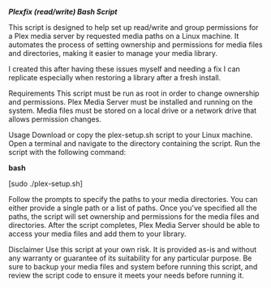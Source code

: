 ***Plexfix (read/write) Bash Script***

This script is designed to help set up read/write and group permissions for a Plex media server by requested media paths on a Linux machine. It automates the process of setting ownership and permissions for media files and directories, making it easier to manage your media library.

I created this after having these issues myself and needing a fix I can replicate especially when restoring a library after a fresh install.

Requirements
This script must be run as root in order to change ownership and permissions.
Plex Media Server must be installed and running on the system.
Media files must be stored on a local drive or a network drive that allows permission changes.

Usage
Download or copy the plex-setup.sh script to your Linux machine.
Open a terminal and navigate to the directory containing the script.
Run the script with the following command:

**bash**

[sudo ./plex-setup.sh]

Follow the prompts to specify the paths to your media directories. You can either provide a single path or a list of paths.
Once you've specified all the paths, the script will set ownership and permissions for the media files and directories.
After the script completes, Plex Media Server should be able to access your media files and add them to your library.

Disclaimer
Use this script at your own risk. It is provided as-is and without any warranty or guarantee of its suitability for any particular purpose. Be sure to backup your media files and system before running this script, and review the script code to ensure it meets your needs before running it.
